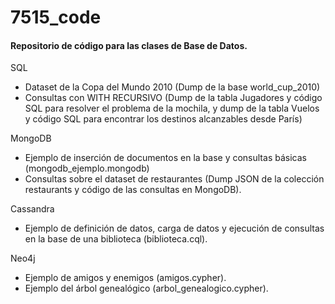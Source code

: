 # 7515_code

#### Repositorio de código para las clases de Base de Datos.

SQL

- Dataset de la Copa del Mundo 2010 (Dump de la base world_cup_2010)
- Consultas con WITH RECURSIVO (Dump de la tabla Jugadores y código SQL para resolver el problema de la mochila, y dump de la tabla Vuelos y código SQL para encontrar los destinos alcanzables desde París)

MongoDB

- Ejemplo de inserción de documentos en la base y consultas básicas (mongodb_ejemplo.mongodb)
- Consultas sobre el dataset de restaurantes (Dump JSON de la colección restaurants y código de las consultas en MongoDB).

Cassandra

- Ejemplo de definición de datos, carga de datos y ejecución de consultas en la base de una biblioteca (biblioteca.cql).

Neo4j

- Ejemplo de amigos y enemigos (amigos.cypher).
- Ejemplo del árbol genealógico (arbol_genealogico.cypher).

